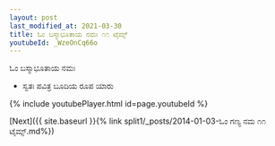 ```yaml
---
layout: post
last_modified_at: 2021-03-30
title: ಓಂ ಬಸ್ಮಾಭೂತಾಯ ನಮಃ ೧೧ ಟೈಮ್ಸ್
youtubeId: _WzeOnCq66o
---
```

 
 
 ಓಂ ಬಸ್ಮಾಭೂತಾಯ ನಮಃ  
 
 -  ಸ್ವತಃ ಪವಿತ್ರ ಬೂದಿಯ ರೂಪ ಯಾರು 
 
  
 
  
 
 
 
 
 
 


{% include youtubePlayer.html id=page.youtubeId %}
 
[Next]({{ site.baseurl }}{% link  split1/_posts/2014-01-03-ಓಂ ಗಣ್ಯ ನಮ  ೧೧ ಟೈಮ್ಸ್.md%})
 
